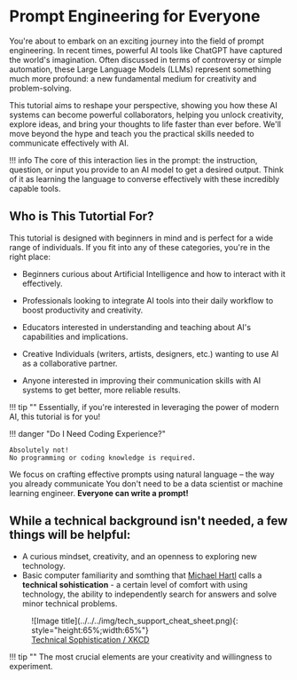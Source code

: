# Prompt Engineering for Everyone

You're about to embark on an exciting journey into the field of prompt engineering. In recent times, powerful AI tools like ChatGPT have captured the world's imagination. Often discussed in terms of controversy or simple automation, these Large Language Models (LLMs) represent something much more profound: a new fundamental medium for creativity and problem-solving.

This tutorial aims to reshape your perspective, showing you how these AI systems can become powerful collaborators, helping you unlock creativity, explore ideas, and bring your thoughts to life faster than ever before. We'll move beyond the hype and teach you the practical skills needed to communicate effectively with AI.

!!! info
    The core of this interaction lies in the prompt: the instruction, question, or input you provide to an AI model to get a desired output. Think of it as learning the language to converse effectively with these incredibly capable tools.

## Who is This Tutortial For?

This tutorial is designed with beginners in mind and is perfect for a wide range of individuals. If you fit into any of these categories, you're in the right place:

- Beginners curious about Artificial Intelligence and how to interact with it effectively.

- Professionals looking to integrate AI tools into their daily workflow to boost productivity and creativity.

- Educators interested in understanding and teaching about AI's capabilities and implications.

- Creative Individuals (writers, artists, designers, etc.) wanting to use AI as a collaborative partner.

- Anyone interested in improving their communication skills with AI systems to get better, more reliable results.

!!! tip ""
    Essentially, if you're interested in leveraging the power of modern AI, this tutorial is for you!

!!! danger "Do I Need Coding Experience?"

    Absolutely not!
    No programming or coding knowledge is required.

We focus on crafting effective prompts using natural language – the way you already communicate You don't need to be a data scientist or machine learning engineer. **Everyone can write a prompt!**

## While a technical background isn't needed, a few things will be helpful:

- A curious mindset, creativity, and an openness to exploring new technology.
- Basic computer familiarity and somthing that [Michael Hartl](https://www.learnenough.com/ruby-tutorial#aside-technical_sophistication) calls a **technical sohistication** - a certain level of comfort with using technology, the ability to independently search for answers and solve minor technical problems.

<figure markdown="span">
    ![Image title](../../../img/tech_support_cheat_sheet.png){: style="height:65%;width:65%"}
    <figcaption><a href="https://xkcd.com/627" target="_blank">Technical Sophistication / XKCD</a></figcaption>
</figure>


!!! tip ""
    The most crucial elements are your creativity and willingness to experiment.